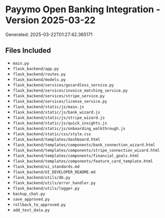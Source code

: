 # Payymo Open Banking Integration - Version 2025-03-22

Generated: 2025-03-22T01:27:42.365171

## Files Included

- `main.py`
- `flask_backend/app.py`
- `flask_backend/routes.py`
- `flask_backend/models.py`
- `flask_backend/services/gocardless_service.py`
- `flask_backend/services/invoice_matching_service.py`
- `flask_backend/services/stripe_service.py`
- `flask_backend/services/license_service.py`
- `flask_backend/static/js/main.js`
- `flask_backend/static/js/bank_wizard.js`
- `flask_backend/static/js/stripe_wizard.js`
- `flask_backend/static/js/quick_insights.js`
- `flask_backend/static/js/onboarding_walkthrough.js`
- `flask_backend/static/css/style.css`
- `flask_backend/templates/dashboard.html`
- `flask_backend/templates/components/bank_connection_wizard.html`
- `flask_backend/templates/components/stripe_connection_wizard.html`
- `flask_backend/templates/components/financial_goals.html`
- `flask_backend/templates/components/feature_card_template.html`
- `flask_backend/ui_standards.md`
- `flask_backend/UI_DEVELOPER_README.md`
- `flask_backend/utils/db.py`
- `flask_backend/utils/error_handler.py`
- `flask_backend/utils/logger.py`
- `backup_chat.py`
- `save_approved.py`
- `rollback_to_approved.py`
- `add_test_data.py`
